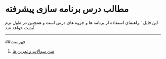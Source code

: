 # مطالب درس برنامه سازی پیشرفته



  این فایل ٬ راهنمای استفاده از برنامه ها و جزوه های درس است و همچنین در طول ترم آپدیت خواهد شد. 


---



##فهرست 

1. [ متن سوالات و تمرین ها ](Exercises)


  
